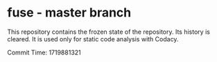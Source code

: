 # fuse - master branch

This repository contains the frozen state of the repository.
Its history is cleared. It is used only for static code
analysis with Codacy.

Commit Time: 1719881321